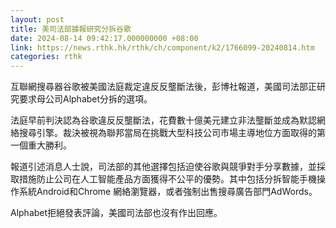 ```yaml
---
layout: post
title: 美司法部據報研究分拆谷歌
date: 2024-08-14 09:42:17.000000000 +08:00
link: https://news.rthk.hk/rthk/ch/component/k2/1766099-20240814.htm
categories: rthk
---
```


互聯網搜尋器谷歌被美國法庭裁定違反反壟斷法後，彭博社報道，美國司法部正研究要求母公司Alphabet分拆的選項。

法庭早前判決認為谷歌違反反壟斷法，花費數十億美元建立非法壟斷並成為默認網絡搜尋引擎。裁決被視為聯邦當局在挑戰大型科技公司市場主導地位方面取得的第一個重大勝利。

報道引述消息人士說，司法部的其他選擇包括迫使谷歌與競爭對手分享數據，並採取措施防止公司在人工智能產品方面獲得不公平的優勢。其中包括分拆智能手機操作系統Android和Chrome 網絡瀏覽器，或者強制出售搜尋廣告部門AdWords。

Alphabet拒絕發表評論，美國司法部也沒有作出回應。
